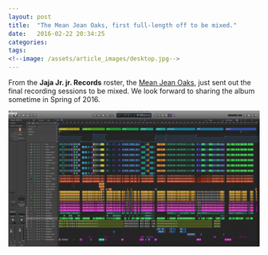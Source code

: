 ```yaml
---
layout: post
title:  "The Mean Jean Oaks, first full-length off to be mixed."
date:   2016-02-22 20:34:25
categories: 
tags: 
<!--image: /assets/article_images/desktop.jpg-->
---
```


From the **Jaja Jr. jr. Records** roster, the [Mean Jean Oaks](http://meanjeanoaks.github.io/), just sent out the final recording sessions to be mixed. We look forward to sharing the album sometime in Spring of 2016. 

![The album in Logic Pro](https://raw.githubusercontent.com/jajajrjr/jajajrjr.github.com/master/assets/images/album-logic.png)










